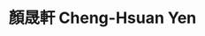 ---
chinese_name: 顏晟軒
english_name: Cheng-Hsuan Yen
title: "顏晟軒 Cheng-Hsuan Yen"
id: yenchenghsuan
collection: members
position: Alumni
type: alumni
venue: "還在等offer"
department: "還在等offer"
location: "Taipei, Taiwan"
image_path: https://source.unsplash.com/collection/139386/600x600?a=.png
photo: alumni/yenchenghsuan.jpeg
cohort: 2023
---